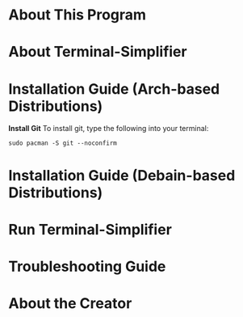 # About This Program

# About Terminal-Simplifier

# Installation Guide (Arch-based Distributions)

**Install Git**
To install git, type the following into your terminal:
```
sudo pacman -S git --noconfirm
```

# Installation Guide (Debain-based Distributions)

# Run Terminal-Simplifier

# Troubleshooting Guide

# About the Creator
